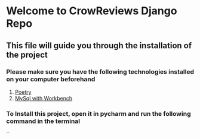 # Welcome to CrowReviews Django Repo

## This file will guide you through the installation of the project

### Please make sure you have the following technologies installed on your computer beforehand

1. [Poetry](https://python-poetry.org/docs/)
2. [MySql with Workbench](https://dev.mysql.com/downloads/installer/)

### To Install this project, open it in pycharm and run the following command in the terminal

``